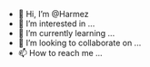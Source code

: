 - 👋 Hi, I’m @Harmez
- 👀 I’m interested in ...
- 🌱 I’m currently learning ...
- 💞️ I’m looking to collaborate on ...
- 📫 How to reach me ...

<!---
Harmez/Harmez is a ✨ special ✨ repository because its `README.md` (this file) appears on your GitHub profile.
You can click the Preview link to take a look at your changes.
--->
